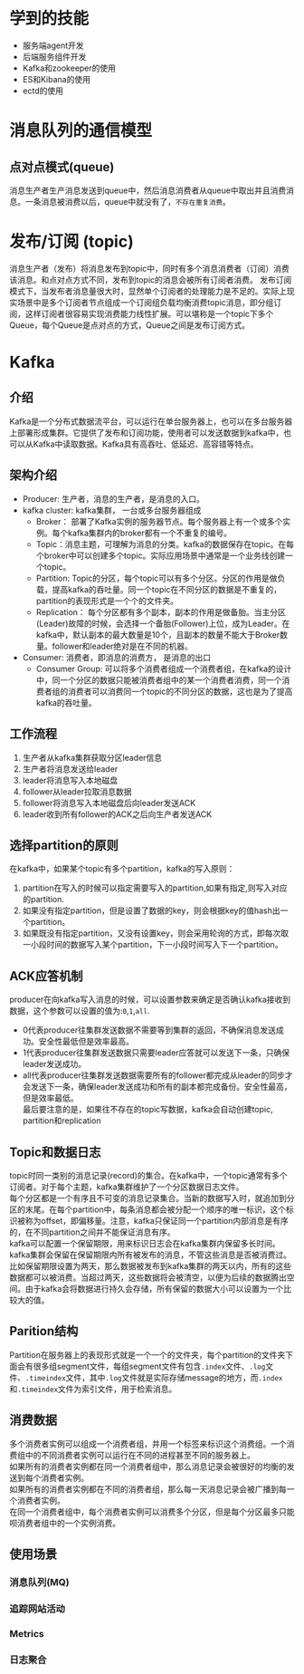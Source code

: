 # 学到的技能
- 服务端agent开发
- 后端服务组件开发
- Kafka和zookeeper的使用
- ES和Kibana的使用
- ectd的使用
# 消息队列的通信模型
## 点对点模式(queue)
消息生产者生产消息发送到queue中，然后消息消费者从queue中取出并且消费消息。一条消息被消费以后，queue中就没有了，`不存在重复消费`。
# 发布/订阅 (topic)
消息生产者（发布）将消息发布到topic中，同时有多个消息消费者（订阅）消费该消息。和点对点方式不同，发布到topic的消息会被所有订阅者消费。
发布订阅模式下，当发布者消息量很大时，显然单个订阅者的处理能力是不足的。实际上现实场景中是多个订阅者节点组成一个订阅组负载均衡消费topic消息，即分组订阅，这样订阅者很容易实现消费能力线性扩展。可以堪称是一个topic下多个Queue，每个Queue是点对点的方式，Queue之间是发布订阅方式。
# Kafka
## 介绍
Kafka是一个分布式数据流平台，可以运行在单台服务器上，也可以在多台服务器上部署形成集群。它提供了发布和订阅功能，使用者可以发送数据到kafka中，也可以从Kafka中读取数据。Kafka具有高吞吐、低延迟、高容错等特点。
## 架构介绍
- Producer: 生产者，消息的生产者，是消息的入口。
- kafka cluster: kafka集群， 一台或多台服务器组成
    - Broker： 部署了Kafka实例的服务器节点。每个服务器上有一个或多个实例。每个kafka集群内的broker都有一个不重复的编号。
    - Topic：消息主题，可理解为消息的分类。kafka的数据保存在topic。在每个broker中可以创建多个topic。实际应用场景中通常是一个业务线创建一个topic。
    - Partition: Topic的分区，每个topic可以有多个分区。分区的作用是做负载，提高kafka的吞吐量。同一个topic在不同分区的数据是不重复的，partition的表现形式是一个个的文件夹。
    - Replication： 每个分区都有多个副本，副本的作用是做备胎。当主分区(Leader)故障的时候，会选择一个备胎(Follower)上位，成为Leader。在kafka中，默认副本的最大数量是10个，且副本的数量不能大于Broker数量。follower和leader绝对是在不同的机器。
- Consumer: 消费者，即消息的消费方， 是消息的出口
    - Consumer Group: 可以将多个消费者组成一个消费者组，在kafka的设计中，同一个分区的数据只能被消费者组中的某一个消费者消费，同一个消费者组的消费者可以消费同一个topic的不同分区的数据，这也是为了提高kafka的吞吐量。
## 工作流程
1. 生产者从kafka集群获取分区leader信息
2. 生产者将消息发送给leader
3. leader将消息写入本地磁盘
4. follower从leader拉取消息数据
5. follower将消息写入本地磁盘后向leader发送ACK
6. leader收到所有follower的ACK之后向生产者发送ACK
## 选择partition的原则
在kafka中，如果某个topic有多个partition，kafka的写入原则：
1. partition在写入的时候可以指定需要写入的partition,如果有指定,则写入对应的partition.
2. 如果没有指定partition，但是设置了数据的key，则会根据key的值hash出一个partition。
3. 如果既没有指定partition，又没有设置key，则会采用轮询的方式，即每次取一小段时间的数据写入某个partition，下一小段时间写入下一个partition。
## ACK应答机制
producer在向kafka写入消息的时候，可以设置参数来确定是否确认kafka接收到数据，这个参数可以设置的值为:`0`,`1`,`all`.
- 0代表producer往集群发送数据不需要等到集群的返回，不确保消息发送成功。安全性最低但是效率最高。
- 1代表producer往集群发送数据只需要leader应答就可以发送下一条，只确保leader发送成功。
- all代表producer往集群发送数据需要所有的follower都完成从leader的同步才会发送下一条，确保leader发送成功和所有的副本都完成备份。安全性最高，但是效率最低。\
最后要注意的是，如果往不存在的topic写数据，kafka会自动创建topic, partition和replication
## Topic和数据日志
topic时同一类别的消息记录(record)的集合。在kafka中，一个topic通常有多个订阅者。对于每个主题，kafka集群维护了一个分区数据日志文件。\
每个分区都是一个有序且不可变的消息记录集合。当新的数据写入时，就追加到分区的末尾。在每个partition中，每条消息都会被分配一个顺序的唯一标识，这个标识被称为offset，即偏移量。注意，kafka只保证同一个partition内部消息是有序的，在不同partition之间并不能保证消息有序。\
kafka可以配置一个保留期限，用来标识日志会在kafka集群内保留多长时间。kafka集群会保留在保留期限内所有被发布的消息，不管这些消息是否被消费过。比如保留期限设置为两天，那么数据被发布到kafka集群的两天以内，所有的这些数据都可以被消费。当超过两天，这些数据将会被清空，以便为后续的数据腾出空间。由于kafka会将数据进行持久会存储，所有保留的数据大小可以设置为一个比较大的值。
## Parition结构
Partition在服务器上的表现形式就是一个一个的文件夹，每个partition的文件夹下面会有很多组segment文件，每组segment文件有包含`.index`文件、`.log`文件、`.timeindex`文件，其中`.log`文件就是实际存储message的地方，而`.index`和`.timeindex`文件为索引文件，用于检索消息。
## 消费数据
多个消费者实例可以组成一个消费者组，并用一个标签来标识这个消费组。一个消费组中的不同消费者实例可以运行在不同的进程甚至不同的服务器上。\
如果所有的消费者实例都在同一个消费者组中，那么消息记录会被很好的均衡的发送到每个消费者实例。\
如果所有的消费者实例都在不同的消费者组，那么每一天消息记录会被广播到每一个消费者实例。\
在同一个消费者组中，每个消费者实例可以消费多个分区，但是每个分区最多只能呗消费者组中的一个实例消费。
## 使用场景
### 消息队列(MQ)
### 追踪网站活动
### Metrics
### 日志聚合